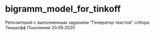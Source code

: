 # bigramm_model_for_tinkoff
Репозиторий с выполненным заданием "Генератор текстов" отбора Тинькофф Поколение 20.09.2020
